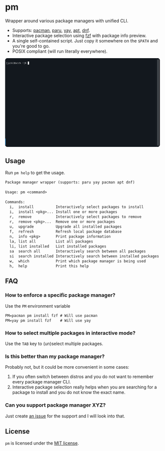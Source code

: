 # pm

Wrapper around various package managers with unified CLI.

- Supports: [pacman][pacman], [paru][paru], [yay][yay], [apt][apt], [dnf][dnf].
- Interactive package selection using [fzf][fzf] with package info preview.
- A single self-contained script. Just copy it somewhere on the `$PATH` and you're good to go.
- POSIX compliant (will run literally everywhere). 

![Demo usage](demo.gif)

## Usage

Run `pm help` to get the usage.

```
Package manager wrapper (supports: paru yay pacman apt dnf)

Usage: pm <command>

Commands:
  i,  install          Interactively select packages to install
  i,  install <pkg>... Install one or more packages
  r,  remove           Interactively select packages to remove
  r,  remove <pkg>...  Remove one or more packages
  u,  upgrade          Upgrade all installed packages
  f,  refresh          Refresh local package database
  n,  info <pkg>       Print package information
  la, list all         List all packages
  li, list installed   List installed packages
  sa  search all       Interactively search between all packages
  si  search installed Interactively search between installed packages
  w,  which            Print which package manager is being used
  h,  help             Print this help
```

## FAQ

### How to enforce a specific package manager?

Use the `PM` environment variable

```shell
PM=pacman pm install fzf # Will use pacman
PM=yay pm install fzf    # Will use yay
```

### How to select multiple packages in interactive mode?

Use the `TAB` key to (un)select multiple packages.

### Is this better than my package manager?

Probably not, but it could be more convenient in some cases:

1. If you often switch between distros and you do not want to remember every package manager CLI.
2. Interactive package selection really helps when you are searching for a package to install and you do not know the exact name.

### Can you support package manager XYZ?

Just create [an issue](https://github.com/jpikl/pm/issues) for the support and I will look into that.

## License

`pm` is licensed under the [MIT license](LICENSE).

[apt]: https://salsa.debian.org/apt-team/apt
[dnf]: https://github.com/rpm-software-management/dnf
[fzf]: https://github.com/junegunn/fzf
[pacman]: https://wiki.archlinux.org/title/Pacman
[paru]: https://github.com/Morganamilo/paru
[yay]: https://github.com/Jguer/yay
